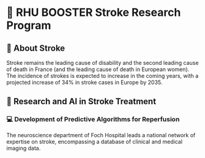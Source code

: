 # 🏥 RHU BOOSTER Stroke Research Program

## 🧠 About Stroke
Stroke remains the leading cause of disability and the second leading cause of death in France (and the leading cause of death in European women).
The incidence of strokes is expected to increase in the coming years, with a projected increase of 34% in stroke cases in Europe by 2035. 

## 🔬 Research and AI in Stroke Treatment
### 💻 Development of Predictive Algorithms for Reperfusion
The neuroscience department of Foch Hospital leads a national network of expertise on stroke, encompassing a database of clinical and medical imaging data.

